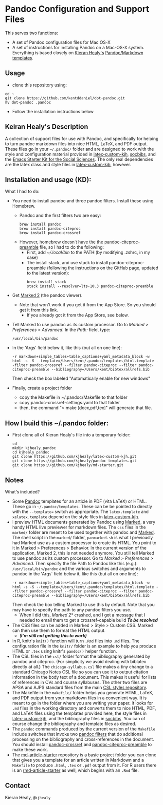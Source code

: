 # Pandoc Configuration and Support Files

This serves two functions:

- A set of Pandoc configuration files for Mac OS-X
- A set of instructions for installing Pandoc on a Mac-OS-X system.
Everything is based closely on [Kieran Healy's](https://kieranhealy.org/) [Pandoc/Markdown templates](https://github.com/kjhealy/pandoc-templates).  


## Usage

- clone this repository using:
```
cd ~
git clone https://github.com/kentddaniel/dot-pandoc.git
mv dot-pandoc .pandoc
```
- Follow the installation instructions below

## Keiran Healy's Description

A collection of support files for use with Pandoc, and specifically for helping to turn pandoc markdown files into nice HTML, LaTeX, and PDF output. These files go in your `~/.pandoc/` folder and are designed to work with the style and configuration material provided in [latex-custom-kjh](http://kjhealy.github.com/latex-custom-kjh/), [socbibs](http://kjhealy.github.com/socbibs), and the [Emacs Starter Kit for the Social Sciences](http://kjhealy.github.com/emacs-starter-kit/). The only real dependencies are the latex class and style files in [latex-custom-kjh](http://kjhealy.github.com/latex-custom-kjh/), however.

## Installation and usage (KD):

What I had to do:

- You need to install pandoc and three pandoc filters.  Install these using Homebrew.  
    - Pandoc and the first filters two are easy:
      ```
      brew install pandoc
      brew install pandoc-citeproc
      brew install pandoc-crossref
      ```
    - However, homebrew doesn't have the the [pandoc-citeproc-preamble](https://github.com/spwhitton/pandoc-citeproc-preamble) file, so I had to do the following:
        - First, add *~/.local/bin* to the PATH (by modifying .zshrc, in my case)
        - The install stack, and use stack to install pandoc-citeproc-preamble (following the instructions on the GitHub page, updated to the latest version):
          ```
          brew install stack
          stack install --resolver=lts-10.3 pandoc-citeproc-preamble
          ```

- Get [Marked 2](http://marked2app.com/) (the pandoc viewer).
    - Note that won't work if you get it from the App Store.  So you should get it from this link. 
        - If you already got it from the App Store, see below.
- Tell Marked to use
  pandoc as its custom processor. Go to *Marked > Preferences >
  Advanced*. In the *Path:* field, type:
  ```
  /usr/local/bin/pandoc
  ``` 
- In the 'Args' field below it, like this (but all on one line):
  ```
  -r markdown+simple_tables+table_captions+yaml_metadata_block -w html -s -S --template=/Users/kent/.pandoc/templates/html.template --filter pandoc-crossref --filter pandoc-citeproc --filter pandoc-citeproc-preamble --bibliography=/Users/kent/bibtex/allrefs.bib
  ```
  Then check the box labeled "Automatically enable for new windows"
- Finally, create a project folder
    - copy the Makefile in ~/.pandoc/Makefile to that folder
    - copy pandoc-crossref-settings.yaml to that folder
    - then, the command "> make [docx,pdf,tex]" will generate that file.


## How I build this ~/.pandoc folder:


- First clone all of Kieran Healy's file into a temporary folder:
  ```
  cd
  mkdir kjhealy_pandoc
  cd kjhealy_pandoc
  git clone https://github.com/kjhealy/latex-custom-kjh.git
  git clone https://github.com/kjhealy/pandoc-templates.git
  git clone https://github.com/kjhealy/md-starter.git
  ```



## Notes

What's included?

- Some [Pandoc](http://johnmacfarlane.net/pandoc/) templates for an
  article in PDF (vita LaTeX) or HTML. These go in
  `~/.pandoc/templates`. These can be be pointed to directly with the
  `--template=` switch as appropriate. The `latex.template` and
  `xelatex.template` depend on the style files in
  [latex-custom-kjh](http://kjhealy.github.com/latex-custom-kjh/).
- I preview HTML documents generated by Pandoc using
  [Marked](http://marked2app.com/), a very handy HTML live previewer
  for markdown files. The `css` files in the `marked/` folder are
  meant to be used together with pandoc and
  [Marked](http://markedapp.com/). The shell script in the `marked/`
  folder, `panmarked.sh` is what I previously had Marked use as a
  custom processor to create its HTML. You point to it in Marked >
  Preferences > Behavior. In the current version of the application,
  Marked 2, this is not needed anymore. You still tell Marked to use
  pandoc as its custom processor. Go to *Marked > Preferences >
  Advanced*. Then specify the file Path to Pandoc like this (e.g.):
  `/usr/local/bin/pandoc` 
  and the various switches and arguments to pandoc
  in the 'Args' field below it, like this (but all on one line):
    ```
    -r markdown+simple_tables+table_captions+yaml_metadata_block -w html -s -S --template=/Users/kent/.pandoc/templates/html.template --filter pandoc-crossref --filter pandoc-citeproc --filter pandoc-citeproc-preamble --bibliography=/Users/kent/bibtex/allrefs.bib
    ```
    Then check the box telling Marked to use this by default. Note
    that you may have to specify the path to any pandoc filters you
    use.
    - When I did this, *Marked 2** crashed, and I got a message that I needed to email them to get a crossref-capable build 
    ***To be resolved***
 - The CSS files can be added in Marked > Style > Custom CSS. Marked
  can then use them to format the HTML output.
      - ***(I'm still not getting this to work)***
- In R, knitr's `knit()` function will turn `.Rmd` files into `.md`
  files. The configuration file in the `knitr/` folder is an example
  to help you produce HTML or `.tex` using knitr's `pandoc()` helper
  function.
- The CSL files in the `csl/` folder format the bibliography generated
  by pandoc and citeproc. (For simplicity we avoid dealing with
  biblatex directly at all.) The `chicago-syllabus.csl` file makes a
  tiny change to a standard Chicago Notes CSL file so you can use it
  to output citation information in the body text of a document. This
  makes it useful for lists of references in CVs and course
  syllabuses. The other two files are APSA and AJPS standard files
  from the main
  [CSL styles repository](https://github.com/citation-style-language/styles).
- The Makefile in the `makefile/` folder helps you generate HTML,
  LaTeX, and PDF output from your markdown files in a convenient
  way. It is meant to go in the folder where you are writing your
  paper. It looks for `.md` files in the working directory and
  converts them to nice HTML, PDF, and LaTeX files using the templates
  provided here, the style files in
  [latex-custom-kjh](http://kjhealy.github.com/latex-custom-kjh/), and
  the bibliography files in
  [socbibs](http://kjhealy.github.com/socbibs). You can of course
  change the bibliography and template files as desired.
- The `pandoc` commands produced by the current version of the `Makefile` include switches that invoke two [pandoc filters](http://pandoc.org/scripting.html) that do additional processing on the bibliography and cross-references in the document. You should install [pandoc-crossref](https://github.com/lierdakil/pandoc-crossref) and [pandoc-citeproc-preamble](https://github.com/spwhitton/pandoc-citeproc-preamble) to make these work.
- The [md-article-starter](https://github.com/kjhealy/md-starter) repository is a basic project folder you can clone that gives you a template for an article written in Markdown and a `Makefile` to produce `.html`, `.tex` or `.pdf` output from it. For R users there is an [rmd-article-starter](https://github.com/kjhealy/rmd-starter) as well, which begins with an `.Rmd` file.

## Contact
Kieran Healy, `@kjhealy`
